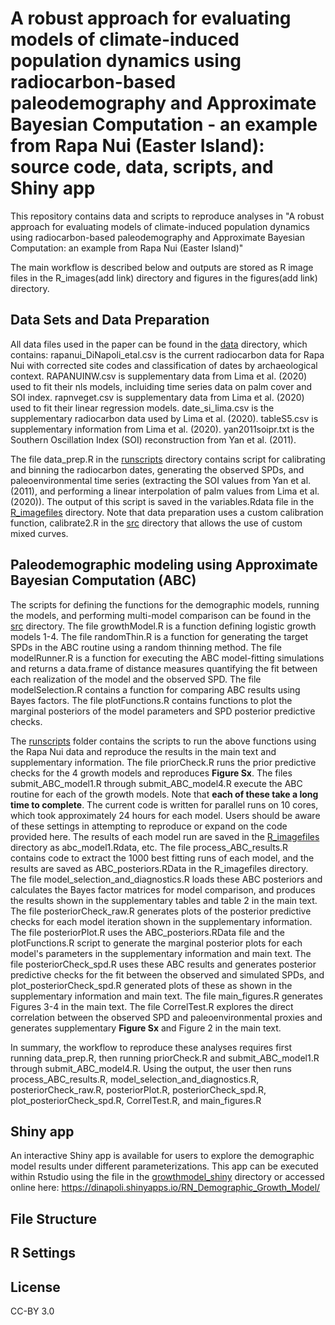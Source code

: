 # A robust approach for evaluating models of climate-induced population dynamics using radiocarbon-based paleodemography and Approximate Bayesian Computation - an example from Rapa Nui (Easter Island): source code, data, scripts, and Shiny app
 
This repository contains data and scripts to reproduce analyses in "A robust approach for evaluating models of climate-induced population dynamics using radiocarbon-based paleodemography and Approximate Bayesian Computation: an example from Rapa Nui (Easter Island)"

The main workflow is described below and outputs are stored as R image files in the R_images(add link) directory and figures in the figures(add link) directory.

## Data Sets and Data Preparation

All data files used in the paper can be found in the [data](./data) directory, which contains: 
rapanui_DiNapoli_etal.csv is the current radiocarbon data for Rapa Nui with corrected site codes and classification of dates by archaeological context.
RAPANUINW.csv is supplementary data from Lima et al. (2020) used to fit their nls models, incluiding time series data on palm cover and SOI index.
rapnveget.csv is supplementary data from Lima et al. (2020) used to fit their linear regression models.
date_si_lima.csv is the supplementary radiocarbon data used by Lima et al. (2020).
tableS5.csv is supplementary information from Lima et al. (2020).
yan2011soipr.txt is the Southern Oscillation Index (SOI) reconstruction from Yan et al. (2011).

The file data_prep.R in the [runscripts](./runscripts) directory contains script for calibrating and binning the radiocarbon dates, generating the observed SPDs, and paleoenvironmental time series (extracting the SOI values from Yan et al. (2011), and performing a linear interpolation of palm values from Lima et al. (2020)). The output of this script is saved in the variables.Rdata file in the [R_imagefiles](./R_imagefiles) directory. Note that data preparation uses a custom calibration function, calibrate2.R in the [src](./src) directory that allows the use of custom mixed curves.

## Paleodemographic modeling using Approximate Bayesian Computation (ABC)

The scripts for defining the functions for the demographic models, running the models, and performing multi-model comparison can be found in the [src](./src) directory.
The file growthModel.R is a function defining logistic growth models 1-4. The file randomThin.R is a function for generating the target SPDs in the ABC routine using a random thinning method. The file modelRunner.R is a function for executing the ABC model-fitting simulations and returns a data.frame of distance measures quantifying the fit between each realization of the model and the observed SPD. The file modelSelection.R contains a function for comparing ABC results using Bayes factors. The file plotFunctions.R contains functions to plot the marginal posteriors of the model parameters and SPD posterior predictive checks.

The [runscripts](./runscripts) folder contains the scripts to run the above functions using the Rapa Nui data and reproduce the results in the main text and supplementary information. The file priorCheck.R runs the prior predictive checks for the 4 growth models and reproduces **Figure Sx**. The files submit_ABC_model1.R through submit_ABC_model4.R execute the ABC routine for each of the growth models. Note that **each of these take a long time to complete**. The current code is written for parallel runs on 10 cores, which took approximately 24 hours for each model. Users should be aware of these settings in attempting to reproduce or expand on the code provided here. The results of each model run are saved in the [R_imagefiles](./R_imagefiles) directory as abc_model1.Rdata, etc. The file process_ABC_results.R contains code to extract the 1000 best fitting runs of each model, and the results are saved as ABC_posteriors.RData in the R_imagefiles directory. The file model_selection_and_diagnostics.R loads these ABC posteriors and calculates the Bayes factor matrices for model comparison, and produces the results shown in the supplementary tables and table 2 in the main text. The file posteriorCheck_raw.R generates plots of the posterior predictive checks for each model iteration shown in the supplementary information. The file posteriorPlot.R uses the ABC_posteriors.RData file and the plotFunctions.R script to generate the marginal posterior plots for each model's parameters in the supplementary information and main text. The file posteriorCheck_spd.R uses these ABC results and generates posterior predictive checks for the fit between the observed and simulated SPDs, and plot_posteriorCheck_spd.R generated plots of these as shown in the supplementary information and main text. The file main_figures.R generates Figures 3-4 in the main text. The file CorrelTest.R explores the direct correlation between the observed SPD and paleoenvironmental proxies and generates supplementary **Figure Sx** and Figure 2 in the main text.

In summary, the workflow to reproduce these analyses requires first running data_prep.R, then running priorCheck.R and submit_ABC_model1.R through submit_ABC_model4.R. Using the output, the user then runs process_ABC_results.R, model_selection_and_diagnostics.R, posteriorCheck_raw.R, posteriorPlot.R, posteriorCheck_spd.R, plot_posteriorCheck_spd.R, CorrelTest.R, and main_figures.R 

## Shiny app

An interactive Shiny app is available for users to explore the demographic model results under different parameterizations. This app can be executed within Rstudio using the file in the [growthmodel_shiny](./growthmodel_shiny) directory or accessed online here: https://dinapoli.shinyapps.io/RN_Demographic_Growth_Model/

## File Structure

## R Settings

## License
CC-BY 3.0

